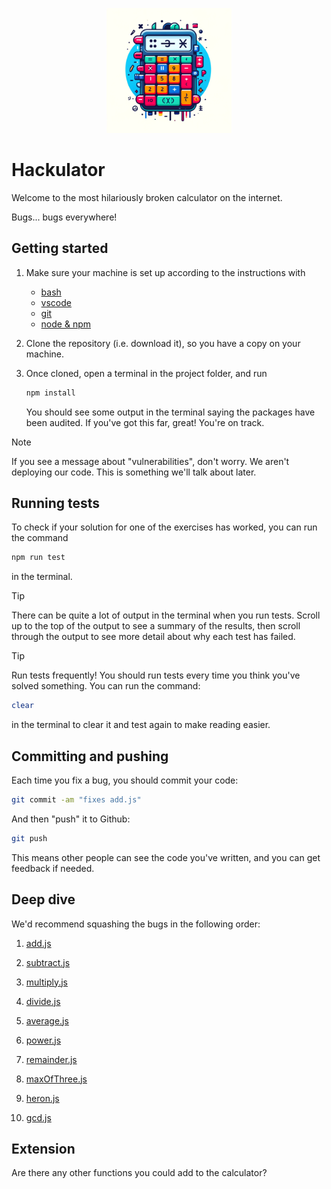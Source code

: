 <p align="center">
  <img width="200px" src="assets/hackulator-logo.png" />
</p>

# Hackulator

Welcome to the most hilariously broken calculator on the internet.

Bugs... bugs everywhere!

## Getting started

1. Make sure your machine is set up according to the instructions with
   - [bash](https://tech-docs.corndel.com/bash/)
   - [vscode](https://tech-docs.corndel.com/vscode/)
   - [git](https://tech-docs.corndel.com/git/)
   - [node & npm](https://tech-docs.corndel.com/js/installation.html)

1. Clone the repository (i.e. download it), so you have a copy on your machine.

1. Once cloned, open a terminal in the project folder, and run

   ```bash
   npm install
   ```

   You should see some output in the terminal saying the packages have been
   audited. If you've got this far, great! You're on track.

> [!NOTE]
>
> If you see a message about "vulnerabilities", don't worry. We aren't deploying
> our code. This is something we'll talk about later.

## Running tests

To check if your solution for one of the exercises has worked, you can run the command

```bash
npm run test
```

in the terminal.

> [!TIP]
>
> There can be quite a lot of output in the terminal when you run tests.
> Scroll up to the top of the output to see a summary of the results, then
> scroll through the output to see more detail about why each test has failed.

> [!TIP]
>
> Run tests frequently! You should run tests every time you think you've solved
> something. You can run the command:
>
> ```bash
> clear
> ```
>
> in the terminal to clear it and test again to make reading easier.

## Committing and pushing

Each time you fix a bug, you should commit your code:

```bash
git commit -am "fixes add.js"
```

And then "push" it to Github:

```bash
git push
```

This means other people can see the code you've written, and you can get feedback if needed.

## Deep dive

We'd recommend squashing the bugs in the following order:

1. [add.js](/src/add.js)

1. [subtract.js](/src/subtract.js)

1. [multiply.js](/src/multiply.js)

1. [divide.js](/src/divide.js)

1. [average.js](/src/average.js)

1. [power.js](/src/power.js)

1. [remainder.js](/src/remainder.js)

1. [maxOfThree.js](/src/maxOfThree.js)

1. [heron.js](/src/heron.js)

1. [gcd.js](/src/gcd.js)

## Extension

Are there any other functions you could add to the calculator?
